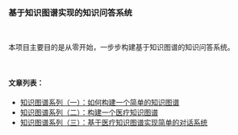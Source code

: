 ### 基于知识图谱实现的知识问答系统

<br/>

本项目主要目的是从零开始，一步步构建基于知识图谱的知识问答系统。

<br/>

#### 文章列表：

* [知识图谱系列（一）：如何构建一个简单的知识图谱](https://blog.csdn.net/jesseyule/article/details/110453709)
* [知识图谱系列（二）：构建一个医疗知识图谱](https://blog.csdn.net/jesseyule/article/details/110477728)
* [知识图谱系列（三）：基于医疗知识图谱实现简单的对话系统](https://blog.csdn.net/jesseyule/article/details/110493732)



